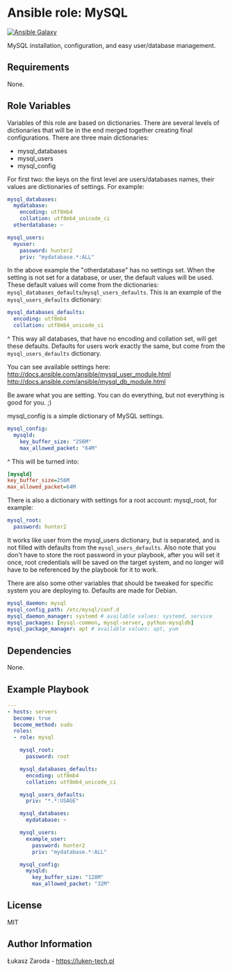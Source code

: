 Ansible role: MySQL
===================
[![Ansible Galaxy](https://img.shields.io/badge/galaxy-mysql-000000.svg)](https://galaxy.ansible.com/lukasz-zaroda/mysql/)

MySQL installation, configuration, and easy user/database management.

Requirements
------------

None.

Role Variables
--------------

Variables of this role are based on dictionaries. There are several levels of dictionaries that will be in the end
merged together creating final configurations. There are three main dictionaries:
- mysql_databases
- mysql_users
- mysql_config

For first two: the keys on the first level are users/databases names, their values are dictionaries of settings.
For example:

```yml
mysql_databases:
  mydatabase:
    encoding: utf8mb4
    collation: utf8mb4_unicode_ci
  otherdatabase: ~

mysql_users:
  myuser:
    password: hunter2
    priv: "mydatabase.*:ALL"
```
In the above example the "otherdatabase" has no settings set. When the setting is not set for a database, or user,
the default values will be used. These default values will come from the dictionaries: `mysql_databases_defaults`/`mysql_users_defaults`.
This is an example of the `mysql_users_defaults` dictionary:

```yml
mysql_databases_defaults:
  encoding: utf8mb4
  collation: utf8mb4_unicode_ci
```

^ This way all databases, that have no encoding and collation set, will get these defaults. Defaults for users work
exactly the same, but come from the `mysql_users_defaults` dictionary.

You can see available settings here:
http://docs.ansible.com/ansible/mysql_user_module.html
http://docs.ansible.com/ansible/mysql_db_module.html

Be aware what you are setting. You can do everything, but not everything is good for you. ;)

mysql_config is a simple dictionary of MySQL settings.

```yml
mysql_config:
  mysqld:
    key_buffer_size: "256M"
    max_allowed_packet: "64M"
```
^ This will be turned into:

```ini
[mysqld]
key_buffer_size=256M
max_allowed_packet=64M
```

There is also a dictionary with settings for a root account: mysql_root, for example:

```yml
mysql_root:
  password: hunter2
```

It works like user from the mysql_users dictionary, but is separated, and is not filled with defaults from the
`mysql_users_defaults`. Also note that you don't have to store the root password in your playbook, after you
will set it once, root credentials will be saved on the target system, and no longer will have to be referenced by
the playbook for it to work.

There are also some other variables that should be tweaked for specific system you are deploying to. Defaults are
made for Debian.

```yml
mysql_daemon: mysql
mysql_config_path: /etc/mysql/conf.d
mysql_daemon_manager: systemd # available values: systemd, service
mysql_packages: [mysql-common, mysql-server, python-mysqldb]
mysql_package_manager: apt # available values: apt, yum
```

Dependencies
------------

None.

Example Playbook
----------------

```yml
---
- hosts: servers
  become: true
  become_method: sudo
  roles:
  - role: mysql

    mysql_root:
      password: root

    mysql_databases_defaults:
      encoding: utf8mb4
      collation: utf8mb4_unicode_ci

    mysql_users_defaults:
      priv: "*.*:USAGE"

    mysql_databases:
      mydatabase: ~

    mysql_users:
      example_user:
        password: hunter2
        priv: "mydatabase.*:ALL"

    mysql_config:
      mysqld:
        key_buffer_size: "128M"
        max_allowed_packet: "32M"
```

License
-------

MIT

Author Information
------------------

Łukasz Zaroda - https://luken-tech.pl